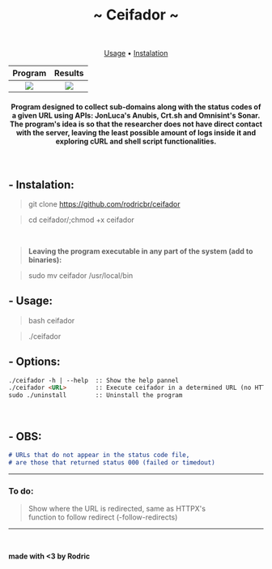 <h1 align="center">~ Ceifador ~</h1> </br>

<p align="center">
  <a href="#--usage">Usage</a> •
  <a href="#--instalation">Instalation</a>
</p>

<!--
<p align="center">
  <img border="0" draggable="false" src="./img.png" alt="Credit: https://obloguedasantagonices.blogspot.com/2016/02/a-certeza-de-que-um-dia-morrerei_15.html">
</p>
-->

Program             |  Results
:-------------------------:|:-------------------------:
![](https://cdn.discordapp.com/attachments/759448770802483200/927674968018419752/unknown.png)  |  ![](https://cdn.discordapp.com/attachments/759448770802483200/927677760997048340/unknown2.png)

<h4 align="center">Program designed to collect sub-domains along with the status codes of a given URL using APIs: JonLuca's Anubis, Crt.sh and Omnisint's Sonar. The program's idea is so that the researcher does not have direct contact with the server, leaving the least possible amount of logs inside it and exploring cURL and shell script functionalities.</h4>

</br>

## - Instalation:

> git clone https://github.com/rodricbr/ceifador </br>

> cd ceifador/;chmod +x ceifador </br>

</br>

> **Leaving the program executable in any part of the system (add to binaries):** </br>

> sudo mv ceifador /usr/local/bin </br>

## - Usage:

> bash ceifador </br>

> ./ceifador </br>
## - Options:

```markdown
./ceifador -h | --help  :: Show the help pannel
./ceifador <URL>        :: Execute ceifador in a determined URL (no HTTP/S in URL)
sudo ./uninstall        :: Uninstall the program
```
</br>

## - OBS:

```markdown
# URLs that do not appear in the status code file,
# are those that returned status 000 (failed or timedout)
```
<hr>

### To do:

> Show where the URL is redirected, same as HTTPX's <br>
> function to follow redirect (-follow-redirects)

<hr>

<br>

**made with <3 by Rodric**
